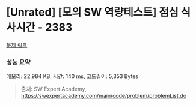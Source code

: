 # [Unrated] [모의 SW 역량테스트] 점심 식사시간 - 2383 

[문제 링크](https://swexpertacademy.com/main/code/problem/problemDetail.do?contestProbId=AV5-BEE6AK0DFAVl) 

### 성능 요약

메모리: 22,984 KB, 시간: 140 ms, 코드길이: 5,353 Bytes



> 출처: SW Expert Academy, https://swexpertacademy.com/main/code/problem/problemList.do